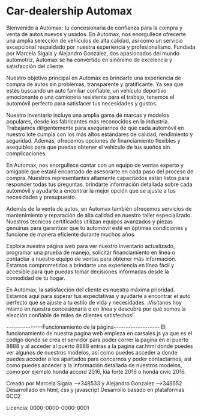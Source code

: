 # Car-dealership Automax
Bienvenido a Automax: tu concesionaria de confianza para la compra y venta de autos nuevos y usados. En Automax, nos enorgullece ofrecerte una amplia selección de vehículos de alta calidad, así como un servicio excepcional respaldado por nuestra experiencia y profesionalismo. Fundada por Marcela Sigala y Alejandro González, dos apasionados del mundo automotriz, Automax se ha convertido en sinónimo de excelencia y satisfacción del cliente.

Nuestro objetivo principal en Automax es brindarte una experiencia de compra de autos sin problemas, transparente y gratificante. Ya sea que estés buscando un auto familiar confiable, un vehículo deportivo emocionante o una camioneta resistente para el trabajo, tenemos el automóvil perfecto para satisfacer tus necesidades y gustos.

Nuestro inventario incluye una amplia gama de marcas y modelos populares, desde los fabricantes más reconocidos en la industria. Trabajamos diligentemente para asegurarnos de que cada automóvil en nuestro lote cumpla con los más altos estándares de calidad, rendimiento y seguridad. Además, ofrecemos opciones de financiamiento flexibles y asequibles para que puedas obtener el vehículo de tus sueños sin complicaciones.

En Automax, nos enorgullece contar con un equipo de ventas experto y amigable que estará encantado de asesorarte en cada paso del proceso de compra. Nuestros representantes altamente capacitados están listos para responder todas tus preguntas, brindarte información detallada sobre cada automóvil y ayudarte a encontrar la mejor opción que se ajuste a tus necesidades y presupuesto.

Además de la venta de autos, en Automax también ofrecemos servicios de mantenimiento y reparación de alta calidad en nuestro taller especializado. Nuestros técnicos certificados utilizan equipos avanzados y piezas genuinas para garantizar que tu automóvil esté en óptimas condiciones y funcione de manera eficiente durante muchos años.

Explora nuestra página web para ver nuestro inventario actualizado, programar una prueba de manejo, solicitar financiamiento en línea o contactar a nuestro equipo de ventas para obtener más información. Estamos comprometidos a brindarte una experiencia en línea fácil y accesible para que puedas tomar decisiones informadas desde la comodidad de tu hogar.

En Automax, la satisfacción del cliente es nuestra máxima prioridad. Estamos aquí para superar tus expectativas y ayudarte a encontrar el auto perfecto que se ajuste a tu estilo de vida y necesidades. ¡Visítanos hoy mismo en nuestra concesionaria o en línea y descubre por qué somos la elección confiable de miles de clientes satisfechos!


---------------Funcionamiento de la página-------------------
El funcionamiento de nuestra pagina web empieza en carsales.js ya que es el codigo donde se crea el servidor para poder correr la pagina en el puerto 8888 y al acceder al puerto 8888 entras a la pagina car.html donde puedes ver algunos de nuestros modelos, así como puedes acceder a donde puedes acceder a los apartados para concernos y poder contactarnos, así como puedes acceder a la información detallada de nuestros modelos, como por ejemplo honda accord 2016, kia forte 2016 o honda civic 2016.

Creado por Marcela Sigala -->348533 y Alejandro Gonzalez -->348552
Desarrollado en html, css y javascript
Desarrollo basado en plataformas 6CC2

Licencia: 0000-0000-0000-0001
